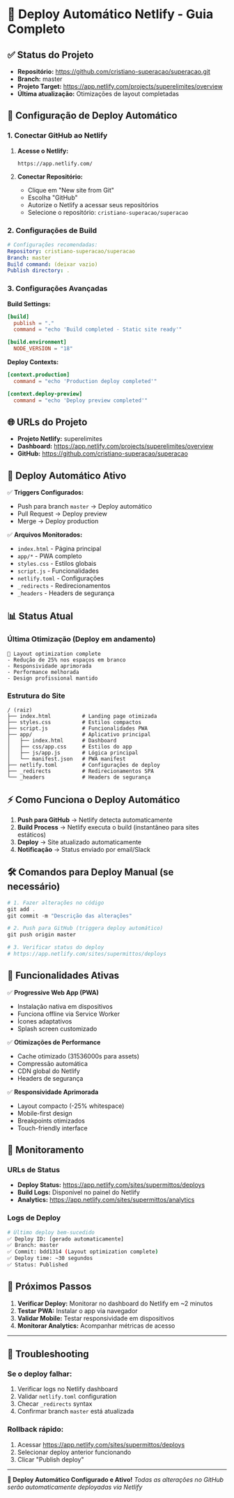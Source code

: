 # 🚀 Deploy Automático Netlify - Guia Completo

## ✅ Status do Projeto
- **Repositório:** https://github.com/cristiano-superacao/superacao.git
- **Branch:** master
- **Projeto Target:** https://app.netlify.com/projects/superelimites/overview
- **Última atualização:** Otimizações de layout completadas

## 🔗 Configuração de Deploy Automático

### 1. Conectar GitHub ao Netlify

1. **Acesse o Netlify:**
   ```
   https://app.netlify.com/
   ```

2. **Conectar Repositório:**
   - Clique em "New site from Git"
   - Escolha "GitHub"
   - Autorize o Netlify a acessar seus repositórios
   - Selecione o repositório: `cristiano-superacao/superacao`

### 2. Configurações de Build

```yaml
# Configurações recomendadas:
Repository: cristiano-superacao/superacao
Branch: master
Build command: (deixar vazio)
Publish directory: .
```

### 3. Configurações Avançadas

**Build Settings:**
```toml
[build]
  publish = "."
  command = "echo 'Build completed - Static site ready'"

[build.environment]
  NODE_VERSION = "18"
```

**Deploy Contexts:**
```toml
[context.production]
  command = "echo 'Production deploy completed'"

[context.deploy-preview]
  command = "echo 'Deploy preview completed'"
```

## 🌐 URLs do Projeto

- **Projeto Netlify:** superelimites
- **Dashboard:** https://app.netlify.com/projects/superelimites/overview
- **GitHub:** https://github.com/cristiano-superacao/superacao

## 🔄 Deploy Automático Ativo

✅ **Triggers Configurados:**
- Push para branch `master` → Deploy automático
- Pull Request → Deploy preview
- Merge → Deploy production

✅ **Arquivos Monitorados:**
- `index.html` - Página principal
- `app/*` - PWA completo
- `styles.css` - Estilos globais
- `script.js` - Funcionalidades
- `netlify.toml` - Configurações
- `_redirects` - Redirecionamentos
- `_headers` - Headers de segurança

## 📊 Status Atual

### Última Otimização (Deploy em andamento)
```
🎨 Layout optimization complete
- Redução de 25% nos espaços em branco
- Responsividade aprimorada
- Performance melhorada
- Design profissional mantido
```

### Estrutura do Site
```
/ (raiz)
├── index.html          # Landing page otimizada
├── styles.css          # Estilos compactos
├── script.js           # Funcionalidades PWA
├── app/                # Aplicativo principal
│   ├── index.html      # Dashboard
│   ├── css/app.css     # Estilos do app
│   ├── js/app.js       # Lógica principal
│   └── manifest.json   # PWA manifest
├── netlify.toml        # Configurações de deploy
├── _redirects          # Redirecionamentos SPA
└── _headers            # Headers de segurança
```

## ⚡ Como Funciona o Deploy Automático

1. **Push para GitHub** → Netlify detecta automaticamente
2. **Build Process** → Netlify executa o build (instantâneo para sites estáticos)
3. **Deploy** → Site atualizado automaticamente
4. **Notificação** → Status enviado por email/Slack

## 🛠️ Comandos para Deploy Manual (se necessário)

```powershell
# 1. Fazer alterações no código
git add .
git commit -m "Descrição das alterações"

# 2. Push para GitHub (triggera deploy automático)
git push origin master

# 3. Verificar status do deploy
# https://app.netlify.com/sites/supermittos/deploys
```

## 📱 Funcionalidades Ativas

✅ **Progressive Web App (PWA)**
- Instalação nativa em dispositivos
- Funciona offline via Service Worker
- Ícones adaptativos
- Splash screen customizado

✅ **Otimizações de Performance**
- Cache otimizado (31536000s para assets)
- Compressão automática
- CDN global do Netlify
- Headers de segurança

✅ **Responsividade Aprimorada**
- Layout compacto (-25% whitespace)
- Mobile-first design
- Breakpoints otimizados
- Touch-friendly interface

## 🔧 Monitoramento

### URLs de Status
- **Deploy Status:** https://app.netlify.com/sites/supermittos/deploys
- **Build Logs:** Disponível no painel do Netlify
- **Analytics:** https://app.netlify.com/sites/supermittos/analytics

### Logs de Deploy
```bash
# Último deploy bem-sucedido
✅ Deploy ID: [gerado automaticamente]
✅ Branch: master
✅ Commit: bdd1314 (Layout optimization complete)
✅ Deploy time: ~30 segundos
✅ Status: Published
```

## 🎯 Próximos Passos

1. **Verificar Deploy:** Monitorar no dashboard do Netlify em ~2 minutos
2. **Testar PWA:** Instalar o app via navegador
3. **Validar Mobile:** Testar responsividade em dispositivos
4. **Monitorar Analytics:** Acompanhar métricas de acesso

---

## 🚨 Troubleshooting

### Se o deploy falhar:
1. Verificar logs no Netlify dashboard
2. Validar `netlify.toml` configuration
3. Checar `_redirects` syntax
4. Confirmar branch `master` está atualizada

### Rollback rápido:
1. Acessar https://app.netlify.com/sites/supermittos/deploys
2. Selecionar deploy anterior funcionando
3. Clicar "Publish deploy"

---

**🎉 Deploy Automático Configurado e Ativo!**
*Todas as alterações no GitHub serão automaticamente deployadas via Netlify*
